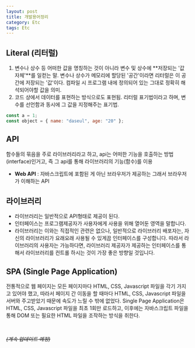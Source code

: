 ```yaml
---
layout: post
title: 개발용어정리
category: Etc
tags: Etc
---
```


## Literal (리터럴)

1. 변수나 상수 등 어떠한 값을 명칭하는 것이 아니라 변수 및 상수에 **저장되는 '값 자체'**를 일컫는 말.
   변수나 상수가 메모리에 할당된 '공간'이라면 리터럴은 이 공간에 저장되는 '값'이다. 컴파일 시 프로그램 내에 정의되어 있는 그대로 정확히 해석되어야할 값을 의미.
2. 코드 상에서 데이터를 표현하는 방식으로도 표현됨. 리터럴 표기법이라고 하며, 변수를 선언함과 동시에 그 값을 지정해주는 표기법.

```jsx
const a = 1;
const object = { name: "daseul", age: "20" };
```

## API

함수들의 묶음을 주로 라이브러리라고 하고, api는 어떠한 기능을 호출하는 방법 (interface)인거고, 즉 그 api를 통해 라이브러리의 기능(함수)를 이용

- **Web API** : 자바스크립트에 포함된 게 아닌 브라우저가 제공하는 그래서 브라우저가 이해하는 API

## 라이브러리

- 라이브러리는 일반적으로 API형태로 제공이 된다.
- 인터페이스는 프로그램제공자가 사용자에게 사용을 위해 열어둔 영역을 말합니다.
- 라이브러리는 이와는 직접적인 관련은 없으나, 일반적으로 라이브러리 배포자는, 자신의 라이브러리가 요래요래 사용될 수 있게끔 인터페이스를 구성합니다. 따라서 라이브러리의 사용자는 가능하다면, 라이브러리 제공자가 제공하는 인터페이스를 통해서 라이브러리를 컨트롤 하시는 것이 가장 좋은 방향일 것입니다.

## SPA (Single Page Application)

전통적으로 웹 페이지는 모든 페이지마다 HTML, CSS, Javascript 파일을 각기 가지고 있어야 했고, 따라서 페이지 간 이동을 할 때마다 HTML, CSS, Javascript 파일을 서버와 주고받았기 때문에 속도가 느릴 수 밖에 없었다. Single Page Application은 HTML, CSS, Javascript 파일을 최초 1회만 로드하고, 이후에는 자바스크립트 파일을 통해 DOM 또는 필요한 HTML 파일을 조작하는 방식을 취한다.

<br>

~~_(계속 업데이트 예정)_~~
